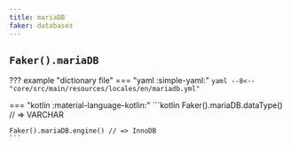 ```yaml
---
title: mariaDB
faker: databases
---
```


## `Faker().mariaDB`

??? example "dictionary file"
    === "yaml :simple-yaml:"
        ```yaml
        --8<-- "core/src/main/resources/locales/en/mariadb.yml"
        ```

=== "kotlin :material-language-kotlin:"
    ```kotlin
    Faker().mariaDB.dataType() // => VARCHAR

    Faker().mariaDB.engine() // => InnoDB
    ```